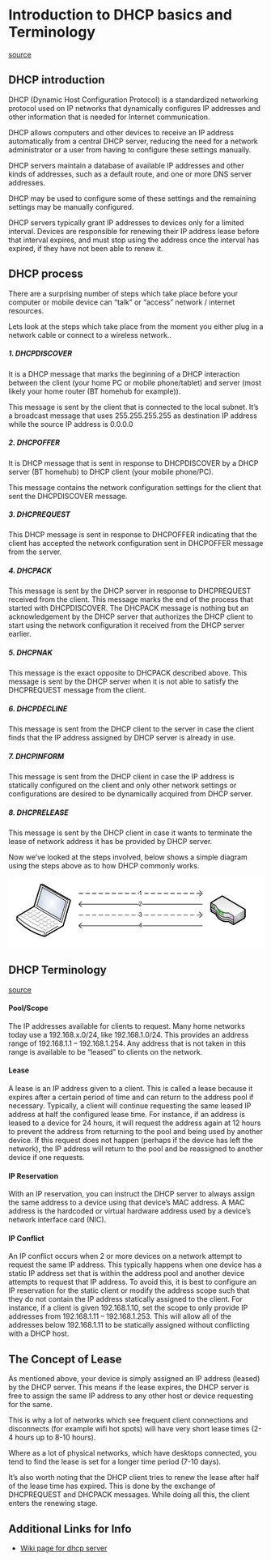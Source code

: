 # Introduction to DHCP basics and Terminology
[source][1]

## DHCP introduction

DHCP (Dynamic Host Configuration Protocol) is a standardized networking protocol used on IP networks that dynamically configures IP addresses and other information that is needed for Internet communication.

DHCP allows computers and other devices to receive an IP address automatically from a central DHCP server, reducing the need for a network administrator or a user from having to configure these settings manually.

DHCP servers maintain a database of available IP addresses and other kinds of addresses, such as a default route, and one or more DNS server addresses.

DHCP may be used to configure some of these settings and the remaining settings may be manually configured.

DHCP servers typically grant IP addresses to devices only for a limited interval. Devices are responsible for renewing their IP address lease before that interval expires, and must stop using the address once the interval has expired, if they have not been able to renew it.



## DHCP process

There are a surprising number of steps which take place before your computer or mobile device can “talk” or “access” network / internet resources.

Lets look at the steps which take place from the moment you either plug in a network cable or connect to a wireless network..

##### 1. DHCPDISCOVER

It is a DHCP message that marks the beginning of a DHCP interaction between the client (your home PC or mobile phone/tablet) and server (most likely your home router (BT homehub for example)).

This message is sent by the client that is connected to the local subnet. It’s a broadcast message that uses 255.255.255.255 as destination IP address while the source IP address is 0.0.0.0

##### 2. DHCPOFFER

It is DHCP message that is sent in response to DHCPDISCOVER by a DHCP server (BT homehub) to DHCP client (your mobile phone/PC).

This message contains the network configuration settings for the client that sent the DHCPDISCOVER message.

##### 3. DHCPREQUEST

This DHCP message is sent in response to DHCPOFFER indicating that the client has accepted the network configuration sent in DHCPOFFER message from the server.

##### 4. DHCPACK

This message is sent by the DHCP server in response to DHCPREQUEST received from the client. This message marks the end of the process that started with DHCPDISCOVER. The DHCPACK message is nothing but an acknowledgement by the DHCP server that authorizes the DHCP client to start using the network configuration it received from the DHCP server earlier.

##### 5. DHCPNAK

This message is the exact opposite to DHCPACK described above. This message is sent by the DHCP server when it is not able to satisfy the DHCPREQUEST message from the client.

##### 6. DHCPDECLINE

This message is sent from the DHCP client to the server in case the client finds that the IP address assigned by DHCP server is already in use.

##### 7. DHCPINFORM

This message is sent from the DHCP client in case the IP address is statically configured on the client and only other network settings or configurations are desired to be dynamically acquired from DHCP server.

##### 8. DHCPRELEASE

This message is sent by the DHCP client in case it wants to terminate the lease of network address it has be provided by DHCP server.

Now we’ve looked at the steps involved, below shows a simple diagram using the steps above as to how DHCP commonly works.

![dhcp1](https://github.com/team-avesta/wiki/blob/master/engineering/sysops/dhcp/Images/dhcp1.png)

 

## DHCP Terminology
[source][2]


#### Pool/Scope

The IP addresses available for clients to request. Many home networks today use a 192.168.x.0/24, like 192.168.1.0/24. This provides an address range of 192.168.1.1 – 192.168.1.254. Any address that is not taken in this range is available to be “leased” to clients on the network.

#### Lease

A lease is an IP address given to a client. This is called a lease because it expires after a certain period of time and can return to the address pool if necessary. Typically, a client will continue requesting the same leased IP address at half the configured lease time. For instance, if an address is leased to a device for 24 hours, it will request the address again at 12 hours to prevent the address from returning to the pool and being used by another device. If this request does not happen (perhaps if the device has left the network), the IP address will return to the pool and be reassigned to another device if one requests.

#### IP Reservation

With an IP reservation, you can instruct the DHCP server to always assign the same address to a device using that device’s MAC address. A MAC address is the hardcoded or virtual hardware address used by a device’s network interface card (NIC).

#### IP Conflict

An IP conflict occurs when 2 or more devices on a network attempt to request the same IP address. This typically happens when one device has a static IP address set that is within the address pool and another device attempts to request that IP address. To avoid this, it is best to configure an IP reservation for the static client or modify the address scope such that they do not contain the IP address statically assigned to the client. For instance, if a client is given 192.168.1.10, set the scope to only provide IP addresses from 192.168.1.11 – 192.168.1.253. This will allow all of the addresses below 192.168.1.11 to be statically assigned without conflicting with a DHCP host. 





## The Concept of Lease

As mentioned above, your device is simply assigned an IP address (leased) by the DHCP server. This means if the lease expires, the DHCP server is free to assign the same IP address to any other host or device requesting for the same.

This is why a lot of networks which see frequent client connections and disconnects (for example wifi hot spots) will have very short lease times (2-4 hours up to 8-10 hours).

Where as a lot of physical networks, which have desktops connected, you tend to find the lease is set for a longer time period (7-10 days).

It’s also worth noting that the DHCP client tries to renew the lease after half of the lease time has expired. This is done by the exchange of DHCPREQUEST and DHCPACK messages. While doing all this, the client enters the renewing stage.




## Additional Links for Info

* [Wiki page for dhcp server][3]


[1]: http://www.michaelriccioni.com/introduction-to-dhcp-the-basics/ "permalink to http://www.michaelriccioni.com/introduction-to-dhcp-the-basics/"
[2]: https://linuxacademy.com/howtoguides/posts/show/topic/13613-introduction-to-dhcp "Linux Academy link to DHCP"
[3]: https://en.wikipedia.org/wiki/Dynamic_Host_Configuration_Protocol